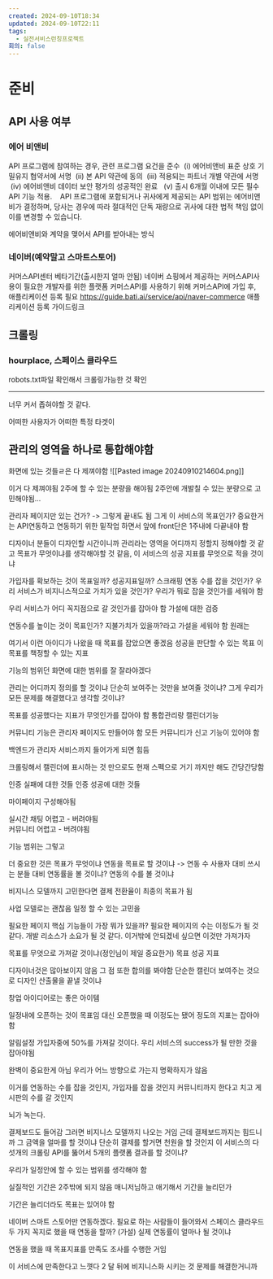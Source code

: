 ```yaml
---
created: 2024-09-10T18:34
updated: 2024-09-10T22:11
tags:
  - 실전서비스런칭프로젝트
회의: false
---
```


# 준비
## API 사용 여부
### 에어 비앤비
API 프로그램에 참여하는 경우, 관련 프로그램 요건을 준수
 (i) 에어비앤비 표준 상호 기밀유지 협약서에 서명 
 (ii) 본 API 약관에 동의 
 (iii) 적용되는 파트너 개별 약관에 서명 
 (iv) 에어비앤비 데이터 보안 평가의 성공적인 완료
  (v) 출시 6개월 이내에 모든 필수 API 기능 적용.
  
 API 프로그램에 포함되거나 귀사에게 제공되는 API 범위는 에어비앤비가 결정하며, 당사는 경우에 따라 절대적인 단독 재량으로 귀사에 대한 법적 책임 없이 이를 변경할 수 있습니다.

에어비앤비와 계약을 맺어서 API를 받아내는 방식


### 네이버(예약말고 스마트스토어)
커머스API센터 베타기간(출시한지 얼마 안됨)
네이버 쇼핑에서 제공하는 커머스API사용이 필요한 개발자를 위한 플랫폼
커머스API를 사용하기 위해 커머스API에 가입 후, 애플리케이션 등록 필요
https://guide.bati.ai/service/api/naver-commerce
애플리케이션 등록 가이드링크

## 크롤링
### hourplace, 스페이스 클라우드
robots.txt파일 확인해서 크롤링가능한 것 확인

---

너무 커서 좁혀야할 것 같다.

어떠한 사용자가 어떠한 특정 타겟이


## 관리의 영역을 하나로 통합해야함
화면에 있는 것들ㄹ은 다 제껴야함 
![[Pasted image 20240910214604.png]]

이거 다 제껴야됨
2주에 할 수 있는 분량을 해야됨
2주안에 개발칠 수 있는 분량으로 고민해야됨...

관리자 페이지만 있는 건가? -> 그렇게 끝내도 됨 그게 이 서비스의 목표인가?
중요한거는 API연동하고 연동하기 위한 밑작업 하면서 앞에 front단은 1주내에 다끝내야 함

디자이너 분들이 디자인할 시간이니까
관리라는 영역을 어디까지 정할지 정해야할 것 같고
목표가 무엇이냐를 생각해야할 것 같음, 이 서비스의 성공 지표를 무엇으로 적을 것이냐

가입자를 확보하는 것이 목표일까? 성공지표일까?
스크래핑 연동 수를 잡을 것인가?  우리 서비스가 비지니스적으로 가치가 있을 것인가?
우리가 뭐로 잡을 것인가를 세워야 함

우리 서비스가 어디 꼭지점으로 갈 것인가를 잡아야 함
가설에 대한 검증

연동수를 높이는 것이 목표인가? 지불가치가 있을까?라고 가설을 세워야 함 원래는

여기서 이런 아이디가 나왔을 때 목표를 잡았으면 좋겠음 성공을 판단할 수 있는 목표
이 목표를 책정할 수 있는 지표

기능의 범위던 화면에 대한 범위를 잘 잘라야겠다

관리는 어디까지 정의를 할 것이냐 단순히 보여주는 것만을 보여줄 것이냐? 그게 우리가 모든 문제를 해결했다고 생각할 것이냐?

목표를 성공했다는 지표가 무엇인가를 잡아야 함
통합관리랑 캘린더기능

커뮤니티 기능은 관리자 페이지도 만들어야 함 
모든 커뮤니티가 신고 기능이 있어야 함

백엔드가 관리자 서비스까지 들어가게 되면 힘듬


크롤링해서 캘린더에 표시하는 것 만으로도 현재 스펙으로 거기 까지만 해도 간당간당함

인증 실패에 대한 것들 
인증 성공에 대한 것들

마이페이지 구성해야됨

실시간 채팅 어렵고 - 버려야됨  
커뮤니티 어렵고 - 버려야됨

기능 범위는 그렇고

더 중요한 것은 목표가 무엇이냐 연동을 목표로 할 것이냐 -> 연동 수
사용자 대비 쓰시는 분들 대비 연동률을 볼 것이냐?
연동의 수를 볼 것이냐

비지니스 모델까지 고민한다면 결제 전환율이 최종의 목표가 됨

사업 모델로는 괜찮음 일정 할 수 있는 고민을

필요한 페이지 핵심 기능들이 가장 뭐가 있을까? 필요한 페이지의 수는 이정도가 될 것 같다. 개발 리소스가 소요가 될 것 같다. 이거밖에 안되겠네 싶으면 이것만 가져가자

목표를 무엇으로 가져갈 것이냐(정인님이 제일 중요한거) 목표 성공 지표

디자이너것은 많아보이지 않음 그 점 또한 합의를 봐야함 단순한 캘린더 보여주는 것으로 디자인 산출물을 끝낼 것이냐

창업 아이디어로는 좋은 아이템

일정내에 오픈하는 것이 목표임 대신 오픈했을 때 이정도는 됐어 정도의 지표는 잡아야 함

알림설정 가입자중에 50%를 가져갈 것이다. 
우리 서비스의 success가 될 만한 것을 잡아야됨

완벽이 중요한게 아님 우리가 어느 방향으로 가는지 명확하지가 않음

이거를 연동하는 수를 잡을 것인지, 가입자를 잡을 것인지 커뮤니티까지 한다고 치고 게시판의 수를 갈 것인지

뇌가 녹는다. 

결제보드도 들어감 그러면 비지니스 모델까지 나오는 거임 근데 결제보드까지는 힘드니까
그 금액을 얼마를 할 것이냐 단순히 결제를 할거면 천원을 할 것인지
이 서비스의 다섯개의 크롤링 API를 뚫어서 5개의 플랫폼 결과를 할 것이냐?

우리가 일정안에 할 수 있는 범위를 생각해야 함

실질적인 기간은 2주밖에 되지 않음 매니저님하고 애기해서 기간을 늘리던가

기간은 늘리더라도 목표는 있어야 함

네이버 스마트 스토어만 연동하겠다. 필요로 하는 사람들이 들어와서 스페이스 클라우드 두 가지 꼭지로 했을 때 연동을 할까? (가설) 실제 연동률이 얼마나 될 것이냐

연동을 했을 때 목표지표를 만족도 조사를 수행한 거임

이 서비스에 만족한다고 느꼇다 2 달 뒤에 비지니스화 시키는 것
문제를 해결한거니까


















